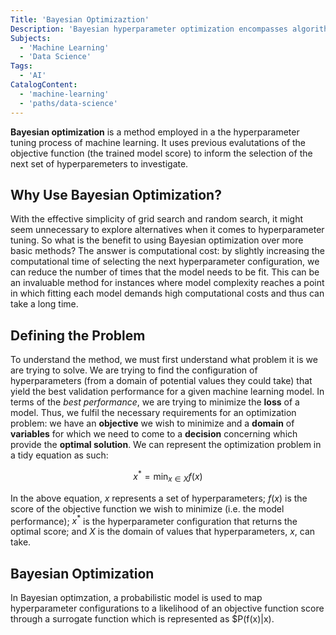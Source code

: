 ```yaml
---
Title: 'Bayesian Optimizaztion'
Description: 'Bayesian hyperparameter optimization encompasses algorithms used in the tuning phase of machine learning modelling that uses the scores from previous hyperparameter configurations to inform the selection of the next set.'
Subjects:
  - 'Machine Learning'
  - 'Data Science'
Tags:
  - 'AI'
CatalogContent:
  - 'machine-learning'
  - 'paths/data-science'
---
```


**Bayesian optimization** is a method employed in a the hyperparameter tuning process of machine learning. It uses previous evalutations of the objective function (the trained model score) to inform the selection of the next set of hyperparemeters to investigate.

## Why Use Bayesian Optimization?

With the effective simplicity of grid search and random search, it might seem unnecessary to explore alternatives when it comes to hyperparameter tuning. So what is the benefit to using Bayesian optimization over more basic methods? The answer is computational cost: by slightly increasing the computational time of selecting the next hyperparameter configuration, we can reduce the number of times that the model needs to be fit. This can be an invaluable method for instances where model complexity reaches a point in which fitting each model demands high computational costs and thus can take a long time.

## Defining the Problem

To understand the method, we must first understand what problem it is we are trying to solve. We are trying to find the configuration of hyperparameters (from a domain of potential values they could take) that yield the best validation performance for a given machine learning model. In terms of the *best performance*, we are trying to minimize the **loss** of a model. Thus, we fulfil the necessary requirements for an optimization problem: we have an **objective** we wish to minimize and a **domain** of **variables** for which we need to come to a **decision** concerning which provide the **optimal solution**. We can represent the optimization problem in a tidy equation as such:

$$
x^* = \min_{x \in X} f(x)
$$

In the above equation, $x$ represents a set of hyperparameters; $f(x)$ is the score of the objective function we wish to minimize (i.e. the model performance); $x^*$ is the hyperparameter configuration that returns the optimal score; and $X$ is the domain of values that hyperparameters, $x$, can take.

## Bayesian Optimization

In Bayesian optimzation, a probabilistic model is used to map hyperparameter configurations to a likelihood of an objective function score through a surrogate function which is represented as $P(f(x)|x).


